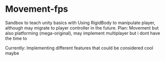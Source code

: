 # Movement-fps
Sandbox to teach unity basics with
Using RigidBody to manipulate player, although may migrate to player controller in the future.
Plan: Movement but also platforming (mega-original), may implement multiplayer but i dont have the time to

Currently:
  Implementing different features that could be considered cool maybe
